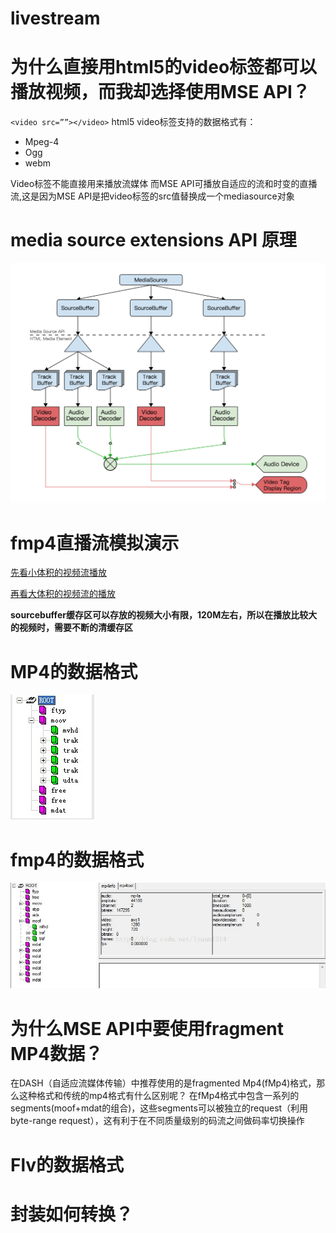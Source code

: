 # livestream

# 为什么直接用html5的video标签都可以播放视频，而我却选择使用MSE API？

`<video src=””></video>`
html5 video标签支持的数据格式有：
* Mpeg-4
* Ogg
* webm

Video标签不能直接用来播放流媒体
而MSE API可播放自适应的流和时变的直播流,这是因为MSE API是把video标签的src值替换成一个mediasource对象
# media source extensions API 原理
![media source原理](https://github.com/xiaerhuo/livestream/blob/master/mse.png)
# fmp4直播流模拟演示

[先看小体积的视频流播放](https://xiaerhuo.github.io/livestream/index.html)

[再看大体积的视频流的播放](https://xiaerhuo.github.io/livestream/wsMse.html)

**sourcebuffer缓存区可以存放的视频大小有限，120M左右，所以在播放比较大的视频时，需要不断的清缓存区**

# MP4的数据格式
![MP4的数据格式](https://github.com/xiaerhuo/livestream/blob/master/MP4.png)
# fmp4的数据格式
![fmp4的数据格式](https://github.com/xiaerhuo/livestream/blob/master/fmp4.jpg)

# 为什么MSE API中要使用fragment MP4数据？
在DASH（自适应流媒体传输）中推荐使用的是fragmented Mp4(fMp4)格式，那么这种格式和传统的mp4格式有什么区别呢？
在fMp4格式中包含一系列的segments(moof+mdat的组合)，这些segments可以被独立的request（利用byte-range request），这有利于在不同质量级别的码流之间做码率切换操作
# Flv的数据格式

# 封装如何转换？
